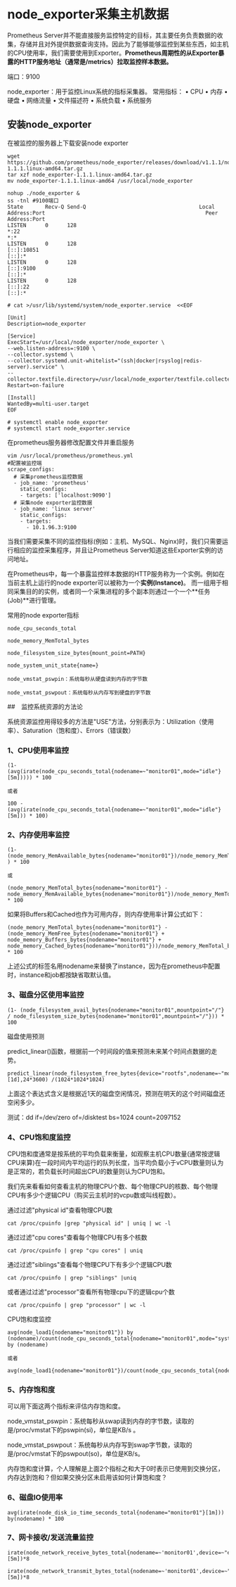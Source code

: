 # node_exporter采集主机数据

Prometheus Server并不能直接服务监控特定的目标，其主要任务负责数据的收集，存储并且对外提供数据查询支持。因此为了能够能够监控到某些东西，如主机的CPU使用率，我们需要使用到Exporter。**Prometheus周期性的从Exporter暴露的HTTP服务地址（通常是/metrics）拉取监控样本数据。**

端口：9100

node_exporter：用于监控Linux系统的指标采集器。
常用指标：
• CPU
• 内存
• 硬盘
• 网络流量
• 文件描述符
• 系统负载
• 系统服务  

## 安装node_exporter

在被监控的服务器上下载安装node exporter

```shell
wget https://github.com/prometheus/node_exporter/releases/download/v1.1.1/node_exporter-1.1.1.linux-amd64.tar.gz
tar xzf node_exporter-1.1.1.linux-amd64.tar.gz
mv node_exporter-1.1.1.linux-amd64 /usr/local/node_exporter

nohup ./node_exporter &
ss -tnl	#9100端口
State       Recv-Q Send-Q                                    Local Address:Port                                                   Peer Address:Port              
LISTEN      0      128                                                   *:22                                                                *:*                  
LISTEN      0      128                                                [::]:10851                                                          [::]:*                  
LISTEN      0      128                                                [::]:9100                                                           [::]:*                  
LISTEN      0      128                                                [::]:22                                                             [::]:*  
```

```shell
# cat >/usr/lib/systemd/system/node_exporter.service  <<EOF

[Unit]
Description=node_exporter

[Service]
ExecStart=/usr/local/node_exporter/node_exporter \
--web.listen-address=:9100 \
--collector.systemd \
--collector.systemd.unit-whitelist="(ssh|docker|rsyslog|redis-server).service" \
--collector.textfile.directory=/usr/local/node_exporter/textfile.collected
Restart=on-failure

[Install]
WantedBy=multi-user.target
EOF

# systemctl enable node_exporter
# systemctl start node_exporter.service
```



在prometheus服务器修改配置文件并重启服务

```shell
vim /usr/local/prometheus/prometheus.yml
#配置被监控端
scrape_configs:
  # 采集prometheus监控数据
  - job_name: 'prometheus'
    static_configs:
    - targets: ['localhost:9090']
  # 采集node exporter监控数据
  - job_name: 'linux server'
    static_configs:
    - targets:
      - 10.1.96.3:9100
```

当我们需要采集不同的监控指标(例如：主机、MySQL、Nginx)时，我们只需要运行相应的监控采集程序，并且让Prometheus Server知道这些Exporter实例的访问地址。

在Prometheus中，每一个暴露监控样本数据的HTTP服务称为一个实例。例如在当前主机上运行的node exporter可以被称为一个**实例(Instance)**。
而一组用于相同采集目的的实例，或者同一个采集进程的多个副本则通过一个一个**任务(Job)**进行管理。

常用的node exporter指标

```text
node_cpu_seconds_total

node_memory_MemTotal_bytes

node_filesystem_size_bytes{mount_point=PATH}

node_system_unit_state{name=}

node_vmstat_pswpin：系统每秒从硬盘读到内存的字节数

node_vmstat_pswpout：系统每秒从内存写到硬盘的字节数
```

##　监控系统资源的方法论

系统资源监控用得较多的方法是"USE"方法，分别表示为：Utilization（使用率）、Saturation（饱和度）、Errors（错误数）

### 1、CPU使用率监控

```shell
(1- (avg(irate(node_cpu_seconds_total{nodename=~"monitor01",mode="idle"}[5m])))) * 100

或者

100 - (avg(irate(node_cpu_seconds_total{nodename=~"monitor01",mode="idle"}[5m])) * 100)
```

### 2、内存使用率监控

```shell
(1- (node_memory_MemAvailable_bytes{nodename="monitor01"})/node_memory_MemTotal_bytes{nodename="monitor01"} ) * 100

或

(node_memory_MemTotal_bytes{nodename="monitor01"} - node_memory_MemAvailable_bytes{nodename="monitor01"})/node_memory_MemTotal_bytes{nodename="monitor01"} * 100
```

如果将Buffers和Cached也作为可用内存，则内存使用率计算公式如下：

```shell
(node_memory_MemTotal_bytes{nodename="monitor01"} - (node_memory_MemFree_bytes{nodename="monitor01"} + node_memory_Buffers_bytes{nodename="monitor01"} + node_memory_Cached_bytes{nodename="monitor01"}))/node_memory_MemTotal_bytes{nodename="monitor01"} * 100
```

上述公式的标签名用nodename来替换了instance，因为在prometheus中配置时，instance和job都按缺省取默认值。

### 3、磁盘分区使用率监控

```shell
(1- (node_filesystem_avail_bytes{nodename="monitor01",mountpoint="/"} / node_filesystem_size_bytes{nodename="monitor01",mountpoint="/"})) * 100
```

磁盘使用预测

predict_linear()函数，根据前一个时间段的值来预测未来某个时间点数据的走势。

```shell
predict_linear(node_filesystem_free_bytes{device="rootfs",nodename=~"monitor01",mountpoint="/"}[1d],24*3600) /(1024*1024*1024)
```

上面这个表达式含义是根据近1天的磁盘空闲情况，预测在明天的这个时间磁盘还空闲多少。

测试：dd if=/dev/zero of=/disktest bs=1024 count=2097152

### 4、CPU饱和度监控

CPU饱和度通常是按系统的平均负载来衡量，如观察主机CPU数量(通常按逻辑CPU来算)在一段时间内平均运行的队列长度，当平均负载小于vCPU数量则认为是正常的，若负载长时间超出CPU的数量则认为CPU饱和。

我们先来看看如何查看主机的物理CPU个数、每个物理CPU的核数、每个物理CPU有多少个逻辑CPU（购买云主机时的vcpu数或叫线程数）。

通过过滤"physical id"查看物理CPU数

`cat /proc/cpuinfo |grep "physical id" | uniq | wc -l`

通过过滤"cpu cores"查看每个物理CPU有多个核数

`cat /proc/cpuinfo | grep "cpu cores" | uniq`

通过过滤"siblings"查看每个物理CPU下有多少个逻辑CPU数

`cat /proc/cpuinfo | grep "siblings" |uniq`

或者通过过滤"processor"查看所有物理cpu下的逻辑cpu个数

`cat /proc/cpuinfo | grep "processor" | wc -l`



CPU饱和度监控

```shell
avg(node_load1{nodename="monitor01"}) by (nodename)/count(node_cpu_seconds_total{nodename="monitor01",mode="system"}) by (nodename)

或者

avg(node_load1{nodename="monitor01"})/count(node_cpu_seconds_total{nodename="monitor01",mode="system"})
```

### 5、内存饱和度

可以用下面这两个指标来评估内存饱和度。

node_vmstat_pswpin：系统每秒从swap读到内存的字节数，读取的是/proc/vmstat下的pswpin(si)，单位是KB/s 。

node_vmstat_pswpout：系统每秒从内存写到swap字节数，读取的是/proc/vmstat下的pswpout(so)，单位是KB/s。

内存饱和度计算，个人理解是上面2个指标之和大于0时表示已使用到交换分区，内存达到饱和？但如果交换分区未启用该如何计算饱和度？

### 6、磁盘IO使用率

```shell
avg(irate(node_disk_io_time_seconds_total{nodename="monitor01"}[1m])) by(nodename) * 100
```

### 7、网卡接收/发送流量监控

```shell
irate(node_network_receive_bytes_total{nodename=~'monitor01',device=~"ens5"}[5m])*8

irate(node_network_transmit_bytes_total{nodename=~'monitor01',device=~"ens5"}[5m])*8
```




